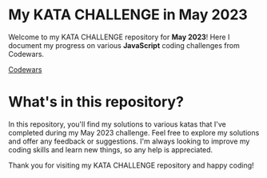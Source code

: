 # My **KATA CHALLENGE** in May 2023

Welcome to my KATA CHALLENGE repository for **May 2023**!
Here I document my progress on various **JavaScript** coding challenges from Codewars.

[Codewars](https://www.codewars.com/users/Anna702/badges/large)

# What's in this repository?

In this repository, you'll find my solutions to various katas that I've completed during my May 2023 challenge.
Feel free to explore my solutions and offer any feedback or suggestions. I'm always looking to improve my coding skills and learn new things, so any help is appreciated.

Thank you for visiting my KATA CHALLENGE repository and happy coding!
